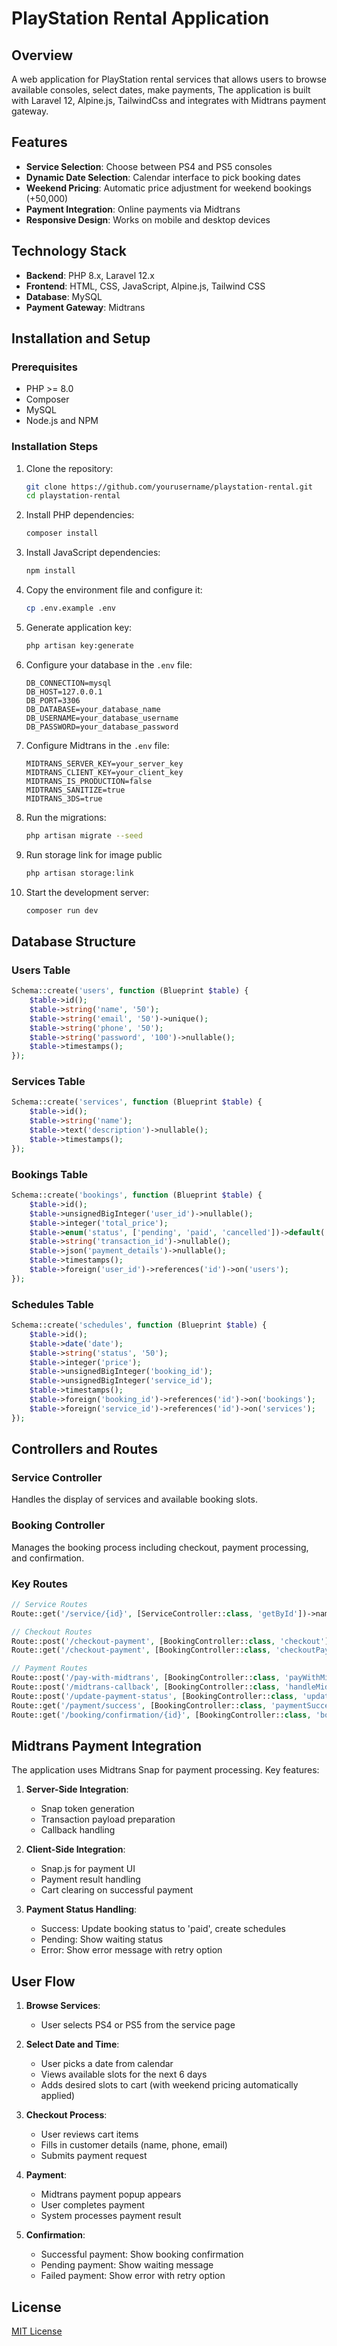 # PlayStation Rental Application

## Overview

A web application for PlayStation rental services that allows users to browse available consoles, select dates, make payments, The application is built with Laravel 12, Alpine.js, TailwindCss and integrates with Midtrans payment gateway.

## Features

- **Service Selection**: Choose between PS4 and PS5 consoles
- **Dynamic Date Selection**: Calendar interface to pick booking dates
- **Weekend Pricing**: Automatic price adjustment for weekend bookings (+50,000)
- **Payment Integration**: Online payments via Midtrans
- **Responsive Design**: Works on mobile and desktop devices

## Technology Stack

- **Backend**: PHP 8.x, Laravel 12.x
- **Frontend**: HTML, CSS, JavaScript, Alpine.js, Tailwind CSS
- **Database**: MySQL
- **Payment Gateway**: Midtrans

## Installation and Setup

### Prerequisites

- PHP >= 8.0
- Composer
- MySQL
- Node.js and NPM

### Installation Steps

1. Clone the repository:
   ```bash
   git clone https://github.com/yourusername/playstation-rental.git
   cd playstation-rental
   ```

2. Install PHP dependencies:
   ```bash
   composer install
   ```

3. Install JavaScript dependencies:
   ```bash
   npm install
   ```

3. Copy the environment file and configure it:
   ```bash
   cp .env.example .env
   ```

4. Generate application key:
   ```bash
   php artisan key:generate
   ```

5. Configure your database in the `.env` file:
   ```
   DB_CONNECTION=mysql
   DB_HOST=127.0.0.1
   DB_PORT=3306
   DB_DATABASE=your_database_name
   DB_USERNAME=your_database_username
   DB_PASSWORD=your_database_password
   ```

6. Configure Midtrans in the `.env` file:
   ```
   MIDTRANS_SERVER_KEY=your_server_key
   MIDTRANS_CLIENT_KEY=your_client_key
   MIDTRANS_IS_PRODUCTION=false
   MIDTRANS_SANITIZE=true
   MIDTRANS_3DS=true
   ```

7. Run the migrations:
   ```bash
   php artisan migrate --seed
   ```

8. Run storage link for image public
   ```bash
   php artisan storage:link
   ```

9.  Start the development server:
    ```bash
    composer run dev
    ```

## Database Structure

### Users Table
```php
Schema::create('users', function (Blueprint $table) {
    $table->id();
    $table->string('name', '50');
    $table->string('email', '50')->unique();
    $table->string('phone', '50');
    $table->string('password', '100')->nullable();
    $table->timestamps();
});
```

### Services Table
```php
Schema::create('services', function (Blueprint $table) {
    $table->id();
    $table->string('name');
    $table->text('description')->nullable();
    $table->timestamps();
});
```

### Bookings Table
```php
Schema::create('bookings', function (Blueprint $table) {
    $table->id();
    $table->unsignedBigInteger('user_id')->nullable();
    $table->integer('total_price');
    $table->enum('status', ['pending', 'paid', 'cancelled'])->default('pending');
    $table->string('transaction_id')->nullable();
    $table->json('payment_details')->nullable();
    $table->timestamps();
    $table->foreign('user_id')->references('id')->on('users');
});
```

### Schedules Table
```php
Schema::create('schedules', function (Blueprint $table) {
    $table->id();
    $table->date('date');
    $table->string('status', '50');
    $table->integer('price');
    $table->unsignedBigInteger('booking_id');
    $table->unsignedBigInteger('service_id');
    $table->timestamps();
    $table->foreign('booking_id')->references('id')->on('bookings');
    $table->foreign('service_id')->references('id')->on('services');
});
```

## Controllers and Routes

### Service Controller
Handles the display of services and available booking slots.

### Booking Controller
Manages the booking process including checkout, payment processing, and confirmation.

### Key Routes

```php
// Service Routes
Route::get('/service/{id}', [ServiceController::class, 'getById'])->name('service.byid');

// Checkout Routes
Route::post('/checkout-payment', [BookingController::class, 'checkout'])->name('checkout');
Route::get('/checkout-payment', [BookingController::class, 'checkoutPayment'])->name('checkout.payment');

// Payment Routes
Route::post('/pay-with-midtrans', [BookingController::class, 'payWithMidtrans'])->name('payment.midtrans');
Route::post('/midtrans-callback', [BookingController::class, 'handleMidtransCallback'])->name('midtrans.callback');
Route::post('/update-payment-status', [BookingController::class, 'updatePaymentStatus'])->name('payment.update-status');
Route::get('/payment/success', [BookingController::class, 'paymentSuccess'])->name('payment.success');
Route::get('/booking/confirmation/{id}', [BookingController::class, 'bookingConfirmation'])->name('booking.confirmation');
```

## Midtrans Payment Integration

The application uses Midtrans Snap for payment processing. Key features:

1. **Server-Side Integration**:
   - Snap token generation
   - Transaction payload preparation
   - Callback handling

2. **Client-Side Integration**:
   - Snap.js for payment UI
   - Payment result handling
   - Cart clearing on successful payment

3. **Payment Status Handling**:
   - Success: Update booking status to 'paid', create schedules
   - Pending: Show waiting status
   - Error: Show error message with retry option

## User Flow

1. **Browse Services**:
   - User selects PS4 or PS5 from the service page

2. **Select Date and Time**:
   - User picks a date from calendar
   - Views available slots for the next 6 days
   - Adds desired slots to cart (with weekend pricing automatically applied)

3. **Checkout Process**:
   - User reviews cart items
   - Fills in customer details (name, phone, email)
   - Submits payment request

4. **Payment**:
   - Midtrans payment popup appears
   - User completes payment
   - System processes payment result

5. **Confirmation**:
   - Successful payment: Show booking confirmation
   - Pending payment: Show waiting message
   - Failed payment: Show error with retry option

## License

[MIT License](LICENSE) 